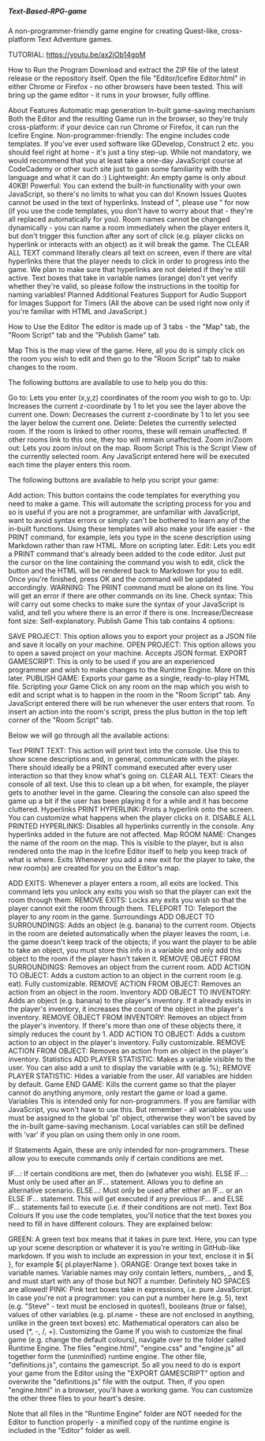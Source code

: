 ##### Text-Based-RPG-game
A non-programmer-friendly game engine for creating Quest-like, cross-platform Text Adventure games.

TUTORIAL: https://youtu.be/ax2jOb14gpM

How to Run the Program
Download and extract the ZIP file of the latest release or the repository itself. Open the file "Editor/Icefire Editor.html" in either Chrome or Firefox - no other browsers have been tested. This will bring up the game editor - it runs in your browser, fully offline.

About
Features
Automatic map generation
In-built game-saving mechanism
Both the Editor and the resulting Game run in the browser, so they're truly cross-platform: if your device can run Chrome or Firefox, it can run the Icefire Engine.
Non-programmer-friendly: The engine includes code templates. If you've ever used software like GDevelop, Construct 2 etc. you should feel right at home - it's just a tiny step-up. While not mandatory, we would recommend that you at least take a one-day JavaScript course at CodeCademy or other such site just to gain some familiarity with the language and what it can do :)
Lightweight: An empty game is only about 40KB!
Powerful: You can extend the built-in functionality with your own JavaScript, so there's no limits to what you can do!
Known Issues
Quotes cannot be used in the text of hyperlinks. Instead of ", please use &quot; for now (if you use the code templates, you don't have to worry about that - they're all replaced automatically for you).
Room names cannot be changed dynamically - you can name a room immediately when the player enters it, but don't trigger this function after any sort of click (e.g. player clicks on hyperlink or interacts with an object) as it will break the game.
The CLEAR ALL TEXT command literally clears all text on screen, even if there are vital hyperlinks there that the player needs to click in order to progress into the game. We plan to make sure that hyperlinks are not deleted if they're still active.
Text boxes that take in variable names (orange) don't yet verify whether they're valid, so please follow the instructions in the tooltip for naming variables!
Planned Additional Features
Support for Audio
Support for Images
Support for Timers
(All the above can be used right now only if you're familiar with HTML and JavaScript.)

How to Use the Editor
The editor is made up of 3 tabs - the "Map" tab, the "Room Script" tab and the "Publish Game" tab.

Map
This is the map view of the game. Here, all you do is simply click on the room you wish to edit and then go to the "Room Script" tab to make changes to the room.

The following buttons are available to use to help you do this:

Go to: Lets you enter (x,y,z) coordinates of the room you wish to go to.
Up: Increases the current z-coordinate by 1 to let you see the layer above the current one.
Down: Decreases the current z-coordinate by 1 to let you see the layer below the current one.
Delete: Deletes the currently selected room. If the room is linked to other rooms, these will remain unaffected. If other rooms link to this one, they too will remain unaffected.
Zoom in/Zoom out: Lets you zoom in/out on the map.
Room Script
This is the Script View of the currently selected room. Any JavaScript entered here will be executed each time the player enters this room.

The following buttons are available to help you script your game:

Add action: This button contains the code templates for everything you need to make a game. This will automate the scripting process for you and so is useful if you are not a programmer, are unfamiliar with JavaScript, want to avoid syntax errors or simply can't be bothered to learn any of the in-built functions. Using these templates will also make your life easier - the PRINT command, for example, lets you type in the scene description using Markdown rather than raw HTML. More on scripting later.
Edit: Lets you edit a PRINT command that's already been added to the code editor. Just put the cursor on the line containing the command you wish to edit, click the button and the HTML will be rendered back to Markdown for you to edit. Once you're finished, press OK and the command will be updated accordingly. WARNING: The PRINT command must be alone on its line. You will get an error if there are other commands on its line.
Check syntax: This will carry out some checks to make sure the syntax of your JavaScript is valid, and tell you where there is an error if there is one.
Increase/Decrease font size: Self-explanatory.
Publish Game
This tab contains 4 options:

SAVE PROJECT: This option allows you to export your project as a JSON file and save it locally on your machine.
OPEN PROJECT: This option allows you to open a saved project on your machine. Accepts JSON format.
EXPORT GAMESCRIPT: This is only to be used if you are an experienced programmer and wish to make changes to the Runtime Engine. More on this later.
PUBLISH GAME: Exports your game as a single, ready-to-play HTML file.
Scripting your Game
Click on any room on the map which you wish to edit and script what is to happen in the room in the "Room Script" tab. Any JavaScript entered there will be run whenever the user enters that room. To insert an action into the room's script, press the plus button in the top left corner of the "Room Script" tab.

Below we will go through all the available actions:

Text
PRINT TEXT: This action will print text into the console. Use this to show scene descriptions and, in general, communicate with the player. There should ideally be a PRINT command executed after every user interaction so that they know what's going on.
CLEAR ALL TEXT: Clears the console of all text. Use this to clean up a bit when, for example, the player gets to another level in the game. Clearing the console can also speed the game up a bit if the user has been playing it for a while and it has become cluttered.
Hyperlinks
PRINT HYPERLINK: Prints a hyperlink onto the screen. You can customize what happens when the player clicks on it.
DISABLE ALL PRINTED HYPERLINKS: Disables all hyperlinks currently in the console. Any hyperlinks added in the future are not affected.
Map
ROOM NAME: Changes the name of the room on the map. This is visible to the player, but is also rendered onto the map in the Icefire Editor itself to help you keep track of what is where.
Exits
Whenever you add a new exit for the player to take, the new room(s) are created for you on the Editor's map.

ADD EXITS: Whenever a player enters a room, all exits are locked. This command lets you unlock any exits you wish so that the player can exit the room through them.
REMOVE EXITS: Locks any exits you wish so that the player cannot exit the room through them.
TELEPORT TO: Teleport the player to any room in the game.
Surroundings
ADD OBJECT TO SURROUNDINGS: Adds an object (e.g. banana) to the current room. Objects in the room are deleted automatically when the player leaves the room, i.e. the game doesn't keep track of the objects; if you want the player to be able to take an object, you must store this info in a variable and only add this object to the room if the player hasn't taken it.
REMOVE OBJECT FROM SURROUNDINGS: Removes an object from the current room.
ADD ACTION TO OBJECT: Adds a custom action to an object in the current room (e.g. eat). Fully customizable.
REMOVE ACTION FROM OBJECT: Removes an action from an object in the room.
Inventory
ADD OBJECT TO INVENTORY: Adds an object (e.g. banana) to the player's inventory. If it already exists in the player's inventory, it increases the count of the object in the player's inventory.
REMOVE OBJECT FROM INVENTORY: Removes an object from the player's inventory. If there's more than one of these objects there, it simply reduces the count by 1.
ADD ACTION TO OBJECT: Adds a custom action to an object in the player's inventory. Fully customizable.
REMOVE ACTION FROM OBJECT: Removes an action from an object in the player's inventory.
Statistics
ADD PLAYER STATISTIC: Makes a variable visible to the user. You can also add a unit to display the variable with (e.g. %);
REMOVE PLAYER STATISTIC: Hides a variable from the user. All variables are hidden by default.
Game
END GAME: Kills the current game so that the player cannot do anything anymore, only restart the game or load a game.
Variables
This is intended only for non-programmers. If you are familiar with JavaScript, you won't have to use this. But remember - all variables you use must be assigned to the global 'pl' object, otherwise they won't be saved by the in-built game-saving mechanism. Local variables can still be defined with 'var' if you plan on using them only in one room.

If Statements
Again, these are only intended for non-programmers. These allow you to execute commands only if certain conditions are met.

IF...: If certain conditions are met, then do (whatever you wish).
ELSE IF...: Must only be used after an IF... statement. Allows you to define an alternative scenario.
ELSE...: Must only be used after either an IF... or an ELSE IF... statement. This will get executed if any previous IF... and ELSE IF... statements fail to execute (i.e. if their conditions are not met).
Text Box Colours
If you use the code templates, you'll notice that the text boxes you need to fill in have different colours. They are explained below:

GREEN: A green text box means that it takes in pure text. Here, you can type up your scene description or whatever it is you're writing in GitHub-like markdown. If you wish to include an expression in your text, enclose it in ${ }, for example ${ pl.playerName }.
ORANGE: Orange text boxes take in variable names. Variable names may only contain letters, numbers, _ and $, and must start with any of those but NOT a number. Definitely NO SPACES are allowed!
PINK: Pink text boxes take in expressions, i.e. pure JavaScript. In case you're not a programmer: you can put a number here (e.g. 5), text (e.g. "Steve" - text must be enclosed in quotes!), booleans (true or false), values of other variables (e.g. pl.name - these are not enclosed in anything, unlike in the green text boxes) etc. Mathematical operators can also be used (*, -, /, +).
Customizing the Game
If you wish to customize the final game (e.g. change the default colours), navigate over to the folder called Runtime Engine. The files "engine.html", "engine.css" and "engine.js" all together form the (unminified) runtime engine. The other file, "definitions.js", contains the gamescript. So all you need to do is export your game from the Editor using the "EXPORT GAMESCRIPT" option and overwrite the "definitions.js" file with the output. Then, if you open "engine.html" in a browser, you'll have a working game. You can customize the other three files to your heart's desire.

Note that all files in the "Runtime Engine" folder are NOT needed for the Editor to function properly - a minified copy of the runtime engine is included in the "Editor" folder as well.
